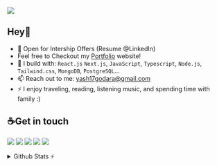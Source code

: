 <p align="left"> 
  <img src="https://komarev.com/ghpvc/?username=y17godara&label=Profile%20views&color=0e75b6&style=flat" />
</p>

## Hey👋 

- 🏢 Open for Intership Offers (Resume @LinkedIn)
- Feel free to Checkout my [Portfolio](https://yashgodara.me) website!
- 🧰 I build with: `React.js` `Next.js`, `JavaScript`, `Typescript`,  `Node.js`, `Tailwind.css`, `MongoDB`, `PostgreSQL`...
- 📫 Reach out to me: yash17godara@gmail.com
- ⚡ I enjoy traveling, reading, listening music, and spending time with family :)

## ☕Get in touch

[<img src="https://skillicons.dev/icons?i=linkedin"/>](https://www.twitter.com/y17godara)
[<img src="https://skillicons.dev/icons?i=twitter"/>](https://www.twitter.com/y17godara)
[<img src="https://skillicons.dev/icons?i=github"/>](https://github.com/y17godara)
[<img src="https://skillicons.dev/icons?i=discord"/>](https://discord.gg/FahhNxkaue)
[<img src="https://skillicons.dev/icons?i=gitlab"/>](https://gitlab.com/y17godara)



<details>
  <summary>Github Stats ⚡</summary>
</br></br>
  <a href="#"> <img align="center" src="https://github-readme-streak-stats.herokuapp.com/?user=y17godara&&theme=tokyonight" alt="y17godara" /></a>
</br></br>
  <a href="#"><img src="https://github-readme-stats.vercel.app/api?username=y17godara&theme=blueberry&count_private=true&hide_border=true&line_height=20" alt="Github stats"></a>
  <a href="#"><img src="https://github-readme-stats.vercel.app/api/top-langs/?username=y17godara&layout=compact&theme=blueberry&count_private=true&hide_border=true" alt="Top Langs"></a>
</details>
